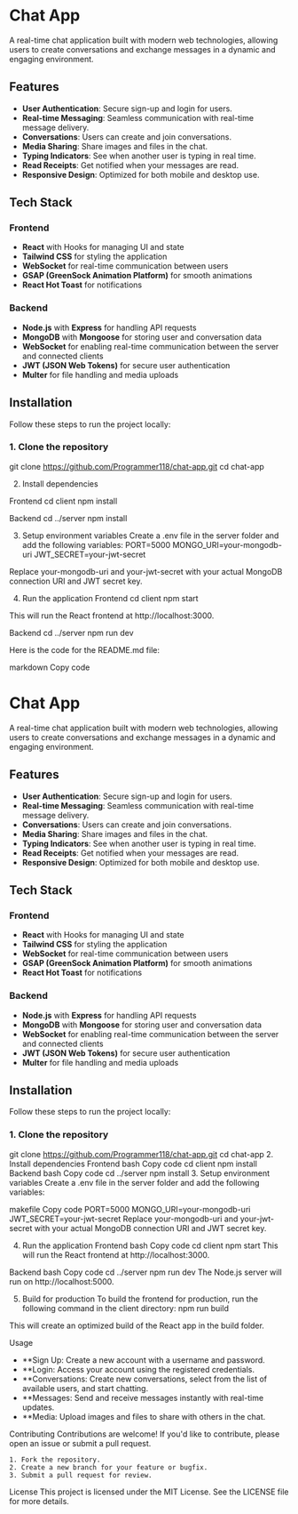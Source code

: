 # Chat App

A real-time chat application built with modern web technologies, allowing users to create conversations and exchange messages in a dynamic and engaging environment.

## Features

- **User Authentication**: Secure sign-up and login for users.
- **Real-time Messaging**: Seamless communication with real-time message delivery.
- **Conversations**: Users can create and join conversations.
- **Media Sharing**: Share images and files in the chat.
- **Typing Indicators**: See when another user is typing in real time.
- **Read Receipts**: Get notified when your messages are read.
- **Responsive Design**: Optimized for both mobile and desktop use.

## Tech Stack

### Frontend

- **React** with Hooks for managing UI and state
- **Tailwind CSS** for styling the application
- **WebSocket** for real-time communication between users
- **GSAP (GreenSock Animation Platform)** for smooth animations
- **React Hot Toast** for notifications

### Backend

- **Node.js** with **Express** for handling API requests
- **MongoDB** with **Mongoose** for storing user and conversation data
- **WebSocket** for enabling real-time communication between the server and connected clients
- **JWT (JSON Web Tokens)** for secure user authentication
- **Multer** for file handling and media uploads

## Installation

Follow these steps to run the project locally:

### 1. Clone the repository

git clone https://github.com/Programmer118/chat-app.git
cd chat-app

2. Install dependencies

Frontend
cd client
npm install

Backend
cd ../server
npm install

3. Setup environment variables
Create a .env file in the server folder and add the following variables:
PORT=5000
MONGO_URI=your-mongodb-uri
JWT_SECRET=your-jwt-secret

Replace your-mongodb-uri and your-jwt-secret with your actual MongoDB connection URI and JWT secret key.

4. Run the application
Frontend
cd client
npm start

This will run the React frontend at http://localhost:3000.

Backend
cd ../server
npm run dev


Here is the code for the README.md file:

markdown
Copy code
# Chat App

A real-time chat application built with modern web technologies, allowing users to create conversations and exchange messages in a dynamic and engaging environment.

## Features

- **User Authentication**: Secure sign-up and login for users.
- **Real-time Messaging**: Seamless communication with real-time message delivery.
- **Conversations**: Users can create and join conversations.
- **Media Sharing**: Share images and files in the chat.
- **Typing Indicators**: See when another user is typing in real time.
- **Read Receipts**: Get notified when your messages are read.
- **Responsive Design**: Optimized for both mobile and desktop use.

## Tech Stack

### Frontend

- **React** with Hooks for managing UI and state
- **Tailwind CSS** for styling the application
- **WebSocket** for real-time communication between users
- **GSAP (GreenSock Animation Platform)** for smooth animations
- **React Hot Toast** for notifications

### Backend

- **Node.js** with **Express** for handling API requests
- **MongoDB** with **Mongoose** for storing user and conversation data
- **WebSocket** for enabling real-time communication between the server and connected clients
- **JWT (JSON Web Tokens)** for secure user authentication
- **Multer** for file handling and media uploads

## Installation

Follow these steps to run the project locally:

### 1. Clone the repository


git clone https://github.com/Programmer118/chat-app.git
cd chat-app
2. Install dependencies
Frontend
bash
Copy code
cd client
npm install
Backend
bash
Copy code
cd ../server
npm install
3. Setup environment variables
Create a .env file in the server folder and add the following variables:

makefile
Copy code
PORT=5000
MONGO_URI=your-mongodb-uri
JWT_SECRET=your-jwt-secret
Replace your-mongodb-uri and your-jwt-secret with your actual MongoDB connection URI and JWT secret key.

4. Run the application
Frontend
bash
Copy code
cd client
npm start
This will run the React frontend at http://localhost:3000.

Backend
bash
Copy code
cd ../server
npm run dev
The Node.js server will run on http://localhost:5000.

5. Build for production
To build the frontend for production, run the following command in the client directory:
npm run build

This will create an optimized build of the React app in the build folder.

Usage
- **Sign Up: Create a new account with a username and password.
- **Login: Access your account using the registered credentials.
- **Conversations: Create new conversations, select from the list of available users, and start chatting.
- **Messages: Send and receive messages instantly with real-time updates.
- **Media: Upload images and files to share with others in the chat.

Contributing
Contributions are welcome! If you'd like to contribute, please open an issue or submit a pull request.

    1. Fork the repository.
    2. Create a new branch for your feature or bugfix.
    3. Submit a pull request for review.

License
This project is licensed under the MIT License. See the LICENSE file for more details.
